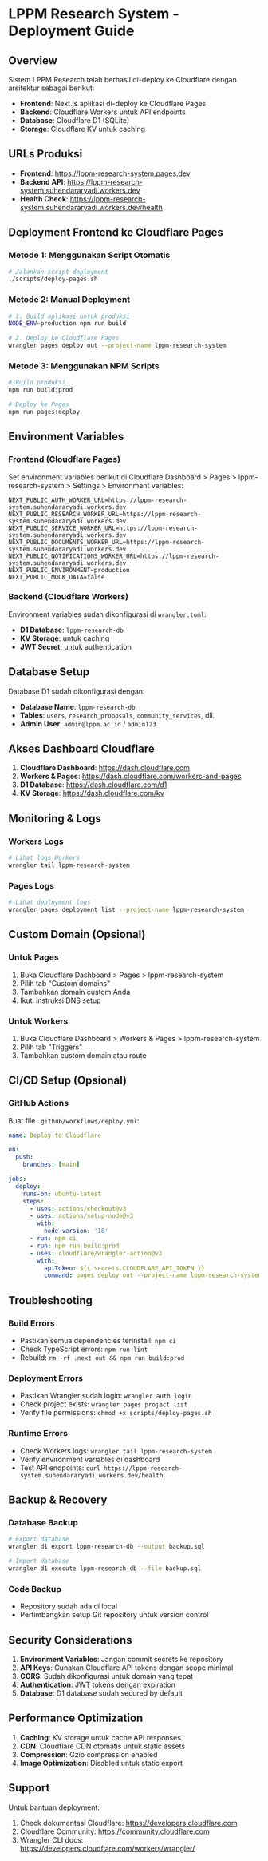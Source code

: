 # LPPM Research System - Deployment Guide

## Overview

Sistem LPPM Research telah berhasil di-deploy ke Cloudflare dengan arsitektur sebagai berikut:

- **Frontend**: Next.js aplikasi di-deploy ke Cloudflare Pages
- **Backend**: Cloudflare Workers untuk API endpoints
- **Database**: Cloudflare D1 (SQLite)
- **Storage**: Cloudflare KV untuk caching

## URLs Produksi

- **Frontend**: https://lppm-research-system.pages.dev
- **Backend API**: https://lppm-research-system.suhendararyadi.workers.dev
- **Health Check**: https://lppm-research-system.suhendararyadi.workers.dev/health

## Deployment Frontend ke Cloudflare Pages

### Metode 1: Menggunakan Script Otomatis

```bash
# Jalankan script deployment
./scripts/deploy-pages.sh
```

### Metode 2: Manual Deployment

```bash
# 1. Build aplikasi untuk produksi
NODE_ENV=production npm run build

# 2. Deploy ke Cloudflare Pages
wrangler pages deploy out --project-name lppm-research-system
```

### Metode 3: Menggunakan NPM Scripts

```bash
# Build produksi
npm run build:prod

# Deploy ke Pages
npm run pages:deploy
```

## Environment Variables

### Frontend (Cloudflare Pages)

Set environment variables berikut di Cloudflare Dashboard > Pages > lppm-research-system > Settings > Environment variables:

```
NEXT_PUBLIC_AUTH_WORKER_URL=https://lppm-research-system.suhendararyadi.workers.dev
NEXT_PUBLIC_RESEARCH_WORKER_URL=https://lppm-research-system.suhendararyadi.workers.dev
NEXT_PUBLIC_SERVICE_WORKER_URL=https://lppm-research-system.suhendararyadi.workers.dev
NEXT_PUBLIC_DOCUMENTS_WORKER_URL=https://lppm-research-system.suhendararyadi.workers.dev
NEXT_PUBLIC_NOTIFICATIONS_WORKER_URL=https://lppm-research-system.suhendararyadi.workers.dev
NEXT_PUBLIC_ENVIRONMENT=production
NEXT_PUBLIC_MOCK_DATA=false
```

### Backend (Cloudflare Workers)

Environment variables sudah dikonfigurasi di `wrangler.toml`:

- **D1 Database**: `lppm-research-db`
- **KV Storage**: untuk caching
- **JWT Secret**: untuk authentication

## Database Setup

Database D1 sudah dikonfigurasi dengan:

- **Database Name**: `lppm-research-db`
- **Tables**: `users`, `research_proposals`, `community_services`, dll.
- **Admin User**: `admin@lppm.ac.id` / `admin123`

## Akses Dashboard Cloudflare

1. **Cloudflare Dashboard**: https://dash.cloudflare.com
2. **Workers & Pages**: https://dash.cloudflare.com/workers-and-pages
3. **D1 Database**: https://dash.cloudflare.com/d1
4. **KV Storage**: https://dash.cloudflare.com/kv

## Monitoring & Logs

### Workers Logs
```bash
# Lihat logs Workers
wrangler tail lppm-research-system
```

### Pages Logs
```bash
# Lihat deployment logs
wrangler pages deployment list --project-name lppm-research-system
```

## Custom Domain (Opsional)

### Untuk Pages
1. Buka Cloudflare Dashboard > Pages > lppm-research-system
2. Pilih tab "Custom domains"
3. Tambahkan domain custom Anda
4. Ikuti instruksi DNS setup

### Untuk Workers
1. Buka Cloudflare Dashboard > Workers & Pages > lppm-research-system
2. Pilih tab "Triggers"
3. Tambahkan custom domain atau route

## CI/CD Setup (Opsional)

### GitHub Actions

Buat file `.github/workflows/deploy.yml`:

```yaml
name: Deploy to Cloudflare

on:
  push:
    branches: [main]

jobs:
  deploy:
    runs-on: ubuntu-latest
    steps:
      - uses: actions/checkout@v3
      - uses: actions/setup-node@v3
        with:
          node-version: '18'
      - run: npm ci
      - run: npm run build:prod
      - uses: cloudflare/wrangler-action@v3
        with:
          apiToken: ${{ secrets.CLOUDFLARE_API_TOKEN }}
          command: pages deploy out --project-name lppm-research-system
```

## Troubleshooting

### Build Errors
- Pastikan semua dependencies terinstall: `npm ci`
- Check TypeScript errors: `npm run lint`
- Rebuild: `rm -rf .next out && npm run build:prod`

### Deployment Errors
- Pastikan Wrangler sudah login: `wrangler auth login`
- Check project exists: `wrangler pages project list`
- Verify file permissions: `chmod +x scripts/deploy-pages.sh`

### Runtime Errors
- Check Workers logs: `wrangler tail lppm-research-system`
- Verify environment variables di dashboard
- Test API endpoints: `curl https://lppm-research-system.suhendararyadi.workers.dev/health`

## Backup & Recovery

### Database Backup
```bash
# Export database
wrangler d1 export lppm-research-db --output backup.sql

# Import database
wrangler d1 execute lppm-research-db --file backup.sql
```

### Code Backup
- Repository sudah ada di local
- Pertimbangkan setup Git repository untuk version control

## Security Considerations

1. **Environment Variables**: Jangan commit secrets ke repository
2. **API Keys**: Gunakan Cloudflare API tokens dengan scope minimal
3. **CORS**: Sudah dikonfigurasi untuk domain yang tepat
4. **Authentication**: JWT tokens dengan expiration
5. **Database**: D1 database sudah secured by default

## Performance Optimization

1. **Caching**: KV storage untuk cache API responses
2. **CDN**: Cloudflare CDN otomatis untuk static assets
3. **Compression**: Gzip compression enabled
4. **Image Optimization**: Disabled untuk static export

## Support

Untuk bantuan deployment:
1. Check dokumentasi Cloudflare: https://developers.cloudflare.com
2. Cloudflare Community: https://community.cloudflare.com
3. Wrangler CLI docs: https://developers.cloudflare.com/workers/wrangler/